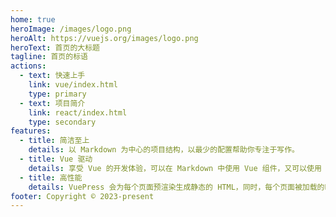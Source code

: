 ```yaml
---
home: true
heroImage: /images/logo.png
heroAlt: https://vuejs.org/images/logo.png
heroText: 首页的大标题
tagline: 首页的标语
actions:
  - text: 快速上手
    link: vue/index.html
    type: primary
  - text: 项目简介
    link: react/index.html
    type: secondary
features:
  - title: 简洁至上
    details: 以 Markdown 为中心的项目结构，以最少的配置帮助你专注于写作。
  - title: Vue 驱动
    details: 享受 Vue 的开发体验，可以在 Markdown 中使用 Vue 组件，又可以使用 Vue 来开发自定义主题。
  - title: 高性能
    details: VuePress 会为每个页面预渲染生成静态的 HTML，同时，每个页面被加载的时候，将作为 SPA 运行。
footer: Copyright © 2023-present
---
```

